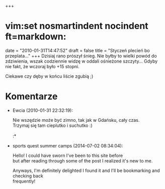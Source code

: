 +++
# vim:set nosmartindent nocindent ft=markdown:
date = "2010-01-31T14:47:52"
draft = false
title = "Styczeń plecień bo przeplata..."
+++
Dzisiaj rano prószył śnieg. Nie byłby to wielki powód do zdziwienia, wszak
codziennie widzę w oddali ośnieżone szczyty... Gdyby nie fakt, że wczoraj było
+15 stopni.

Ciekawe czy dęby w końcu liście zgubią ;)

# Komentarze

* Ewcia (2010-01-31 22:32:19): <p>Nie wszędzie może być zimno, tak jak w
  Gdańsku, cały czas.<br />  Trzymaj się tam cieplutko i suchutko :)<br />  <br
  />  :*</p>
* sports quest summer camps (2014-07-02 08:34:04): <p>Hello! I could have sworn
  I've been to this site before <br /> but after reading through some of the
  post I realized it's new to me.</p>  <p>Anyways, I'm definitely delighted I
  found it and I'll be bookmarking and checking back <br /> frequently!</p>
